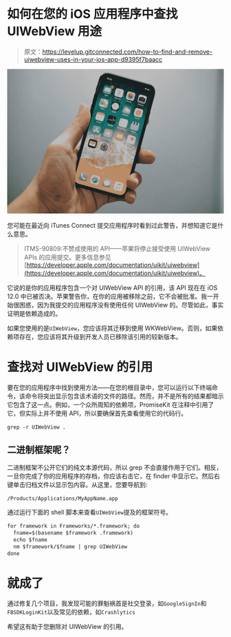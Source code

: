 # 如何在您的 iOS 应用程序中查找 UIWebView 用途

> 原文：<https://levelup.gitconnected.com/how-to-find-and-remove-uiwebview-uses-in-your-ios-app-d9395f7baacc>

![](img/0b6280ca738c84141a22cabbe36d1889.png)

您可能在最近向 iTunes Connect 提交应用程序时看到过此警告，并想知道它是什么意思。

> ITMS-90809:不赞成使用的 API——苹果将停止接受使用 UIWebView APIs 的应用提交。更多信息参见[https://developer.apple.com/documentation/uikit/uiwebview](https://developer.apple.com/documentation/uikit/uiwebview)。

它说的是你的应用程序包含一个对 UIWebView API 的引用，该 API 现在在 iOS 12.0 中已被否决。苹果警告你，在你的应用被移除之前，它不会被批准。我一开始很困惑，因为我提交的应用程序没有使用任何 UIWebView 的。尽管如此，事实证明是依赖造成的。

如果您使用的是`UIWebView`，您应该将其迁移到使用 WKWebView。否则，如果依赖项存在，您应该将其升级到开发人员已移除该引用的较新版本。

# 查找对 UIWebView 的引用

要在您的应用程序中找到使用方法——在您的根目录中，您可以运行以下终端命令，该命令将突出显示包含该术语的文件的路径。然而，并不是所有的结果都暗示它包含了这一点。例如，一个众所周知的依赖项，PromiseKit 在注释中引用了它，但实际上并不使用 API，所以要确保首先查看使用它的代码行。

```
grep -r UIWebView .
```

## 二进制框架呢？

二进制框架不公开它们的纯文本源代码，所以 grep 不会直接作用于它们。相反，一旦你完成了你的应用程序的存档，你应该右击它，在 finder 中显示它。然后右键单击归档文件以显示包内容。从这里，您要导航到:

```
/Products/Applications/MyAppName.app
```

通过运行下面的 shell 脚本来查看`UIWebView`提及的框架符号。

```
for framework in Frameworks/*.framework; do
  fname=$(basename $framework .framework)
  echo $fname
  nm $framework/$fname | grep UIWebView
done
```

# 就成了

通过修复几个项目，我发现可能的罪魁祸首是社交登录，如`GoogleSignIn`和`FBSDKLoginKit`以及常见的依赖，如`Crashlytics`

希望这有助于您删除对 UIWebView 的引用。